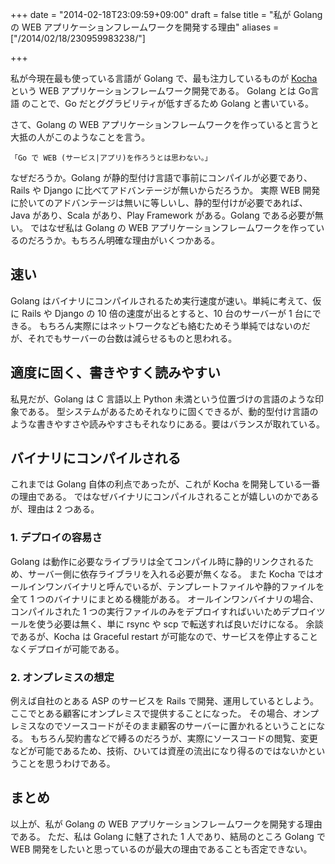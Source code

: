 +++
date = "2014-02-18T23:09:59+09:00"
draft = false
title = "私が Golang の WEB アプリケーションフレームワークを開発する理由"
aliases = ["/2014/02/18/230959983238/"]

+++

私が今現在最も使っている言語が Golang で、最も注力しているものが [Kocha](https://github.com/naoina/kocha) という WEB アプリケーションフレームワーク開発である。
Golang とは Go言語 のことで、Go だとググラビリティが低すぎるため Golang と書いている。

さて、Golang の WEB アプリケーションフレームワークを作っていると言うと大抵の人がこのようなことを言う。

    「Go で WEB (サービス|アプリ)を作ろうとは思わない。」

なぜだろうか。Golang が静的型付け言語で事前にコンパイルが必要であり、Rails や Django に比べてアドバンテージが無いからだろうか。
実際 WEB 開発に於いてのアドバンテージは無いに等しいし、静的型付けが必要であれば、Java があり、Scala があり、Play Framework がある。Golang である必要が無い。
ではなぜ私は Golang の WEB アプリケーションフレームワークを作っているのだろうか。もちろん明確な理由がいくつかある。

## 速い

Golang はバイナリにコンパイルされるため実行速度が速い。単純に考えて、仮に Rails や Django の 10 倍の速度が出るとすると、10 台のサーバーが 1 台にできる。
もちろん実際にはネットワークなども絡むためそう単純ではないのだが、それでもサーバーの台数は減らせるものと思われる。

## 適度に固く、書きやすく読みやすい

私見だが、Golang は C 言語以上 Python 未満という位置づけの言語のような印象である。
型システムがあるためそれなりに固くできるが、動的型付け言語のような書きやすさや読みやすさもそれなりにある。要はバランスが取れている。

## バイナリにコンパイルされる

これまでは Golang 自体の利点であったが、これが Kocha を開発している一番の理由である。
ではなぜバイナリにコンパイルされることが嬉しいのかであるが、理由は 2 つある。

### 1. デプロイの容易さ

Golang は動作に必要なライブラリは全てコンパイル時に静的リンクされるため、サーバー側に依存ライブラリを入れる必要が無くなる。
また Kocha ではオールインワンバイナリと呼んでいるが、テンプレートファイルや静的ファイルを全て 1 つのバイナリにまとめる機能がある。
オールインワンバイナリの場合、コンパイルされた 1 つの実行ファイルのみをデプロイすればいいためデプロイツールを使う必要は無く、単に rsync や scp で転送すれば良いだけになる。
余談であるが、Kocha は Graceful restart が可能なので、サービスを停止することなくデプロイが可能である。

### 2. オンプレミスの想定

例えば自社のとある ASP のサービスを Rails で開発、運用しているとしよう。ここでとある顧客にオンプレミスで提供することになった。
その場合、オンプレミスなのでソースコードがそのまま顧客のサーバーに置かれるということになる。
もちろん契約書などで縛るのだろうが、実際にソースコードの閲覧、変更などが可能であるため、技術、ひいては資産の流出になり得るのではないかということを思うわけである。

## まとめ

以上が、私が Golang の WEB アプリケーションフレームワークを開発する理由である。
ただ、私は Golang に魅了された 1 人であり、結局のところ Golang で WEB 開発をしたいと思っているのが最大の理由であることも否定できない。
